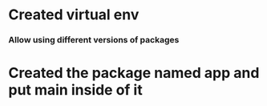 # Created virtual env
### Allow using different versions of packages

# Created the package named app and put main inside of it